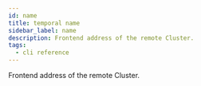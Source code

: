 ```yaml
---
id: name
title: temporal name
sidebar_label: name
description: Frontend address of the remote Cluster.
tags:
  - cli reference
---
```


Frontend address of the remote Cluster.
